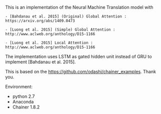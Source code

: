 This is an implementation of the Neural Machine Translation model with

	- [Bahdanau et al. 2015] (Original) Global Attention : https://arxiv.org/abs/1409.0473

	- [Luong et al. 2015] (Simple) Global Attention : http://www.aclweb.org/anthology/D15-1166

	- [Luong et al. 2015] Local Attention : http://www.aclweb.org/anthology/D15-1166

The implementation uses LSTM as gated hidden unit instead of GRU to implement [Bahdanau et al. 2015].

This is based on the https://github.com/odashi/chainer_examples.
Thank you.

Environment:
* python 2.7
* Anaconda
* Chainer 1.8.2
